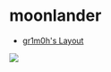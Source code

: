 # moonlander

* [gr1m0h's Layout](https://configure.zsa.io/moonlander/layouts/mzdoX/latest/0)

![](https://github.com/grimoh/moonlander/blob/main/moonlander_gr1m0h-s-layout_mzdoX_e5Mal/key_config.png)
